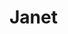 Janet
=====
<?php
//array
$months[1]="JANUARY";
$months[2]="FEBRUARY";
$months[3]="MARCH";
$months[4]="APRIL";
$months[5]="MAY";
$months[6]="JUNE";
$months[7]="JULY";
$months[8]="AUGUST";
$months[9]="SEPTEMBER";
$months[10]="OCTOBER";
$months[11]="NOVEMBER";
$months[12]="DECEMBER";
 echo print_r($months);

?>

